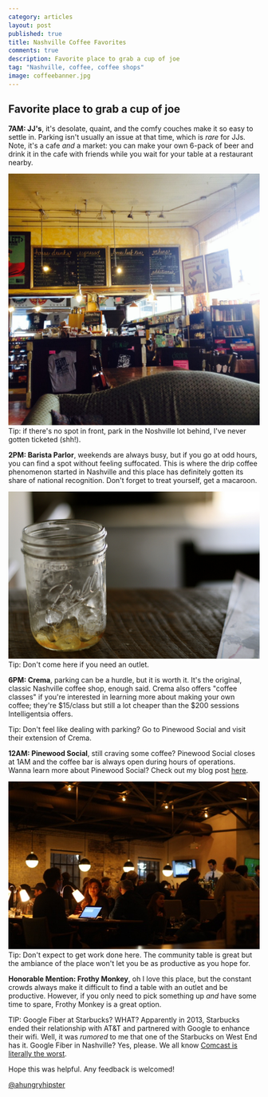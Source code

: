 ```yaml
---
category: articles
layout: post
published: true
title: Nashville Coffee Favorites
comments: true
description: Favorite place to grab a cup of joe
tag: "Nashville, coffee, coffee shops"
image: coffeebanner.jpg
---
```


## Favorite place to grab a cup of joe

**7AM: JJ's**, it's desolate, quaint, and the comfy couches make it so easy to settle in. Parking isn't usually an issue at that time, which is _rare_ for JJs. Note, it's a cafe _and_ a market: you can make your own 6-pack of beer and drink it in the cafe with friends while you wait for your table at a restaurant nearby. 

![JJs.jpg](/images/JJs.jpg)
Tip: if there's no spot in front, park in the Noshville lot behind, I've never gotten ticketed (shh!). 


**2PM: Barista Parlor**, weekends are always busy, but if you go at odd hours, you can find a spot without feeling suffocated. This is where the drip coffee phenomenon started in Nashville and this place has definitely gotten its share of national recognition. Don't forget to treat yourself, get a macaroon. 

![BP.jpg](/images/BP.jpg)
Tip: Don't come here if you need an outlet. 


**6PM: Crema**, parking can be a hurdle, but it is worth it. It's the original, classic Nashville coffee shop, enough said. Crema also offers "coffee classes" if you're interested in learning more about making your own coffee; they're $15/class but still a lot cheaper than the $200 sessions Intelligentsia offers. 

Tip: Don't feel like dealing with parking? Go to Pinewood Social and visit their extension of Crema. 

**12AM: Pinewood Social**, still craving some coffee? Pinewood Social closes at 1AM and the coffee bar is always open during hours of operations. Wanna learn more about Pinewood Social? Check out my blog post [here](http://www.ahungryhipster.com/articles/pinewood-social-draft/). 

![candidpinewood.jpg](/images/candidpinewood.jpg)
Tip: Don't expect to get work done here. The community table is great but the ambiance of the place won't let you be as productive as you hope for. 

**Honorable Mention: Frothy Monkey**, oh I love this place, but the constant crowds always make it difficult to find a table with an outlet and be productive. However, if you only need to pick something up _and_ have some time to spare, Frothy Monkey is a great option. 

TIP: Google Fiber at Starbucks? WHAT? Apparently in 2013, Starbucks ended their relationship with AT&T and partnered with Google to enhance their wifi. Well, it was _rumored_ to me that one of the Starbucks on West End has it. Google Fiber in Nashville? Yes, please. We all know [Comcast is literally the worst](http://consumerist.com/2014/04/08/congratulations-to-comcast-your-2014-worst-company-in-america/).

Hope this was helpful. Any feedback is welcomed!

[@ahungryhipster](https://twitter.com/ahungryhipster)